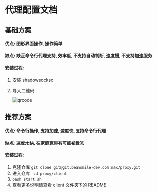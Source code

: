 # 代理配置文档

## 基础方案

#### 优点: 图形界面操作, 操作简单

#### 缺点: 缺乏命令行代理支持, 效率低, 不支持自动判断, 速度慢, 不支持加速服务

#### 安装过程:

1. 安装 shadowsocksx

2. 导入二维码

   ![qrcode](https://git.beansmile-dev.com/max/proxy/uploads/749251651f2066d0943ab5a7a914476e/Screenshot_2018-05-18_10.02.00.png)

## 推荐方案

#### 优点: 命令行操作, 支持加速, 速度快, 支持命令行代理

#### 缺点: 速度太快, 在家庭宽带有可能被截流

#### 安装过程:

1. 克隆仓库 `git clone git@git.beansmile-dev.com:max/proxy.git`
2. 进入仓库 ` cd proxy/client`
3. `bash start.sh`
4. 查看更多说明请查看 client 文件夹下的 README